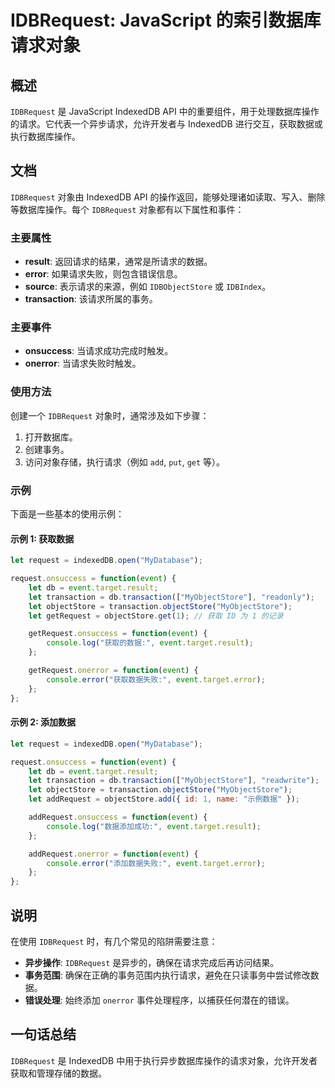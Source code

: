 <!--
Meta Description: # IDBRequest: JavaScript 的索引数据库请求对象 ## 概述 `IDBRequest` 是 JavaScript IndexedDB API 中的重要组件，用于处理数据库操作的请求。它代表一个异步请求，允许开发者与 IndexedDB 进行交互，获取数据或执行数据库操作。 ##...
Meta Keywords: event, let, idbrequest, transaction, indexeddb
-->

# IDBRequest: JavaScript 的索引数据库请求对象

## 概述
`IDBRequest` 是 JavaScript IndexedDB API 中的重要组件，用于处理数据库操作的请求。它代表一个异步请求，允许开发者与 IndexedDB 进行交互，获取数据或执行数据库操作。

## 文档
`IDBRequest` 对象由 IndexedDB API 的操作返回，能够处理诸如读取、写入、删除等数据库操作。每个 `IDBRequest` 对象都有以下属性和事件：

### 主要属性
- **result**: 返回请求的结果，通常是所请求的数据。
- **error**: 如果请求失败，则包含错误信息。
- **source**: 表示请求的来源，例如 `IDBObjectStore` 或 `IDBIndex`。
- **transaction**: 该请求所属的事务。

### 主要事件
- **onsuccess**: 当请求成功完成时触发。
- **onerror**: 当请求失败时触发。

### 使用方法
创建一个 `IDBRequest` 对象时，通常涉及如下步骤：
1. 打开数据库。
2. 创建事务。
3. 访问对象存储，执行请求（例如 `add`, `put`, `get` 等）。

### 示例
下面是一些基本的使用示例：

#### 示例 1: 获取数据
```javascript
let request = indexedDB.open("MyDatabase");

request.onsuccess = function(event) {
    let db = event.target.result;
    let transaction = db.transaction(["MyObjectStore"], "readonly");
    let objectStore = transaction.objectStore("MyObjectStore");
    let getRequest = objectStore.get(1); // 获取 ID 为 1 的记录

    getRequest.onsuccess = function(event) {
        console.log("获取的数据:", event.target.result);
    };

    getRequest.onerror = function(event) {
        console.error("获取数据失败:", event.target.error);
    };
};
```

#### 示例 2: 添加数据
```javascript
let request = indexedDB.open("MyDatabase");

request.onsuccess = function(event) {
    let db = event.target.result;
    let transaction = db.transaction(["MyObjectStore"], "readwrite");
    let objectStore = transaction.objectStore("MyObjectStore");
    let addRequest = objectStore.add({ id: 1, name: "示例数据" });

    addRequest.onsuccess = function(event) {
        console.log("数据添加成功:", event.target.result);
    };

    addRequest.onerror = function(event) {
        console.error("添加数据失败:", event.target.error);
    };
};
```

## 说明
在使用 `IDBRequest` 时，有几个常见的陷阱需要注意：
- **异步操作**: `IDBRequest` 是异步的，确保在请求完成后再访问结果。
- **事务范围**: 确保在正确的事务范围内执行请求，避免在只读事务中尝试修改数据。
- **错误处理**: 始终添加 `onerror` 事件处理程序，以捕获任何潜在的错误。

## 一句话总结
`IDBRequest` 是 IndexedDB 中用于执行异步数据库操作的请求对象，允许开发者获取和管理存储的数据。